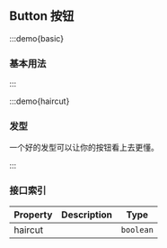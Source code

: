 ## Button 按钮

:::demo{basic}

### 基本用法

:::


:::demo{haircut}

### 发型

一个好的发型可以让你的按钮看上去更懂。

:::

### 接口索引

| Property | Description | Type                |
| -------- | ----------- | ------------------- |
| haircut  |             | `boolean`           |